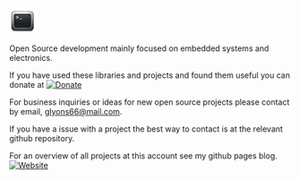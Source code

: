 ![ icon image ](https://github.com/gavinlyonsrepo/gavinlyonsrepo/blob/main/image/favicon.png)

Open Source development mainly focused on embedded systems and electronics.

If you have used these libraries and projects and found them useful you can donate at
[![Donate](https://img.shields.io/badge/Donate-PayPal-green.svg)](https://www.paypal.com/paypalme/whitelight976)

For business inquiries or ideas for new open source projects please contact by email, glyons66@mail.com.

If you have a issue with a project the best way to contact is at the relevant github repository.

For an overview of all projects at this account see my github pages blog.
[![Website](https://img.shields.io/badge/Website-Link-blue.svg)](https://gavinlyonsrepo.github.io/)   




